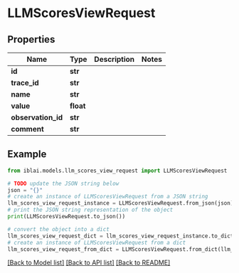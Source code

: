 # LLMScoresViewRequest


## Properties

Name | Type | Description | Notes
------------ | ------------- | ------------- | -------------
**id** | **str** |  | 
**trace_id** | **str** |  | 
**name** | **str** |  | 
**value** | **float** |  | 
**observation_id** | **str** |  | 
**comment** | **str** |  | 

## Example

```python
from iblai.models.llm_scores_view_request import LLMScoresViewRequest

# TODO update the JSON string below
json = "{}"
# create an instance of LLMScoresViewRequest from a JSON string
llm_scores_view_request_instance = LLMScoresViewRequest.from_json(json)
# print the JSON string representation of the object
print(LLMScoresViewRequest.to_json())

# convert the object into a dict
llm_scores_view_request_dict = llm_scores_view_request_instance.to_dict()
# create an instance of LLMScoresViewRequest from a dict
llm_scores_view_request_from_dict = LLMScoresViewRequest.from_dict(llm_scores_view_request_dict)
```
[[Back to Model list]](../README.md#documentation-for-models) [[Back to API list]](../README.md#documentation-for-api-endpoints) [[Back to README]](../README.md)


